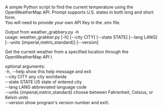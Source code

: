 A simple Python script to find the current temperature using the OpenWeatherMap API. Prompt supports U.S. states in both long and short form.\
You will need to provide your own API Key in the .env file.

Output from weather_grabbery.py -h\
usage: weather_grabber.py [-h] [--city CITY] [--state STATE] [--lang LANG]
                          [--units {imperial,metric,standard}] [--version]

Get the current weather from a specified location through the OpenWeatherMap API.\

optional arguments:\
  -h, --help            show this help message and exit\
  --city CITY           any city worldwide\
  --state STATE         US state of entered city\
  --lang LANG           abbreviated language code\
  --units {imperial,metric,standard} choose between Fahrenheit, Celsius, or Kelvin units\
  --version             show program's version number and exit\

